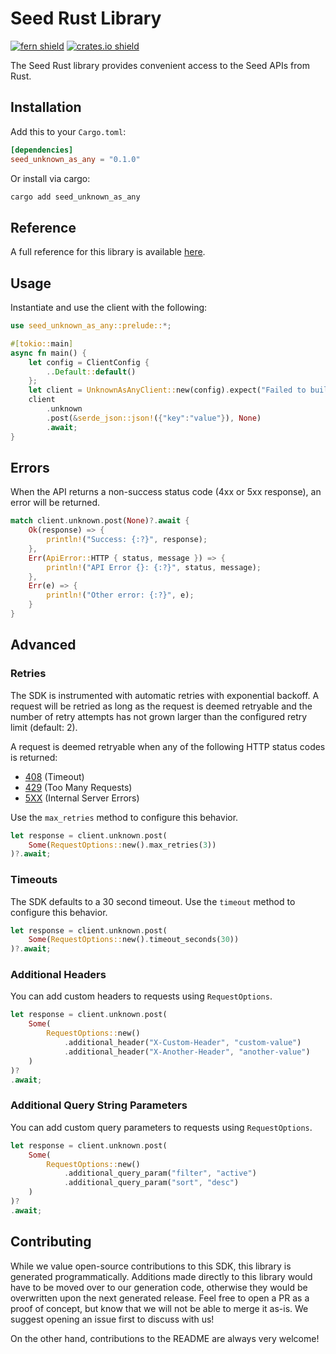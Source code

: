 # Seed Rust Library

[![fern shield](https://img.shields.io/badge/%F0%9F%8C%BF-Built%20with%20Fern-brightgreen)](https://buildwithfern.com?utm_source=github&utm_medium=github&utm_campaign=readme&utm_source=Seed%2FRust)
[![crates.io shield](https://img.shields.io/crates/v/seed_unknown_as_any)](https://crates.io/crates/seed_unknown_as_any)

The Seed Rust library provides convenient access to the Seed APIs from Rust.

## Installation

Add this to your `Cargo.toml`:

```toml
[dependencies]
seed_unknown_as_any = "0.1.0"
```

Or install via cargo:

```sh
cargo add seed_unknown_as_any
```

## Reference

A full reference for this library is available [here](./reference.md).

## Usage

Instantiate and use the client with the following:

```rust
use seed_unknown_as_any::prelude::*;

#[tokio::main]
async fn main() {
    let config = ClientConfig {
        ..Default::default()
    };
    let client = UnknownAsAnyClient::new(config).expect("Failed to build client");
    client
        .unknown
        .post(&serde_json::json!({"key":"value"}), None)
        .await;
}
```

## Errors

When the API returns a non-success status code (4xx or 5xx response), an error will be returned.

```rust
match client.unknown.post(None)?.await {
    Ok(response) => {
        println!("Success: {:?}", response);
    },
    Err(ApiError::HTTP { status, message }) => {
        println!("API Error {}: {:?}", status, message);
    },
    Err(e) => {
        println!("Other error: {:?}", e);
    }
}
```

## Advanced

### Retries

The SDK is instrumented with automatic retries with exponential backoff. A request will be retried as long
as the request is deemed retryable and the number of retry attempts has not grown larger than the configured
retry limit (default: 2).

A request is deemed retryable when any of the following HTTP status codes is returned:

- [408](https://developer.mozilla.org/en-US/docs/Web/HTTP/Status/408) (Timeout)
- [429](https://developer.mozilla.org/en-US/docs/Web/HTTP/Status/429) (Too Many Requests)
- [5XX](https://developer.mozilla.org/en-US/docs/Web/HTTP/Status/500) (Internal Server Errors)

Use the `max_retries` method to configure this behavior.

```rust
let response = client.unknown.post(
    Some(RequestOptions::new().max_retries(3))
)?.await;
```

### Timeouts

The SDK defaults to a 30 second timeout. Use the `timeout` method to configure this behavior.

```rust
let response = client.unknown.post(
    Some(RequestOptions::new().timeout_seconds(30))
)?.await;
```

### Additional Headers

You can add custom headers to requests using `RequestOptions`.

```rust
let response = client.unknown.post(
    Some(
        RequestOptions::new()
            .additional_header("X-Custom-Header", "custom-value")
            .additional_header("X-Another-Header", "another-value")
    )
)?
.await;
```

### Additional Query String Parameters

You can add custom query parameters to requests using `RequestOptions`.

```rust
let response = client.unknown.post(
    Some(
        RequestOptions::new()
            .additional_query_param("filter", "active")
            .additional_query_param("sort", "desc")
    )
)?
.await;
```

## Contributing

While we value open-source contributions to this SDK, this library is generated programmatically.
Additions made directly to this library would have to be moved over to our generation code,
otherwise they would be overwritten upon the next generated release. Feel free to open a PR as
a proof of concept, but know that we will not be able to merge it as-is. We suggest opening
an issue first to discuss with us!

On the other hand, contributions to the README are always very welcome!